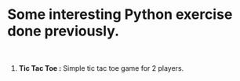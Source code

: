 <h1> Some interesting Python exercise done previously.</h1>
 <br/>
<ol>
  <li><strong>Tic Tac Toe :</strong> Simple tic tac toe game for 2 players. </li>
 <ol>
